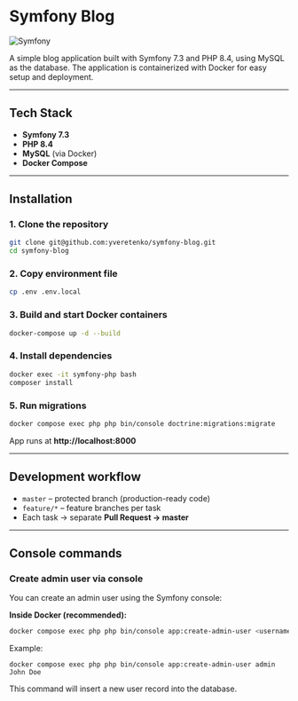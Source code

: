# Symfony Blog
![Symfony](https://img.shields.io/badge/Symfony-7.3-2d2d2d?style=for-the-badge&logo=symfony&logoColor=white)

A simple blog application built with Symfony 7.3 and PHP 8.4, using MySQL as the database. The application is containerized with Docker for easy setup and deployment.

---

## Tech Stack
- **Symfony 7.3**
- **PHP 8.4**
- **MySQL** (via Docker)
- **Docker Compose**

---

## Installation

### 1. Clone the repository
```bash
git clone git@github.com:yveretenko/symfony-blog.git
cd symfony-blog
```

### 2. Copy environment file
```bash
cp .env .env.local
```

### 3. Build and start Docker containers
```bash
docker-compose up -d --build
```

### 4. Install dependencies
```bash
docker exec -it symfony-php bash
composer install
```

### 5. Run migrations
```bash
docker compose exec php php bin/console doctrine:migrations:migrate
```

App runs at **http://localhost:8000**

---

## Development workflow

- `master` – protected branch (production-ready code)
- `feature/*` – feature branches per task
- Each task → separate **Pull Request → master**

---

## Console commands

### Create admin user via console
You can create an admin user using the Symfony console:

**Inside Docker (recommended):**
```bash
docker compose exec php php bin/console app:create-admin-user <username> <firstName> <lastName>
```

Example:

```
docker compose exec php php bin/console app:create-admin-user admin John Doe
```

This command will insert a new user record into the database.
